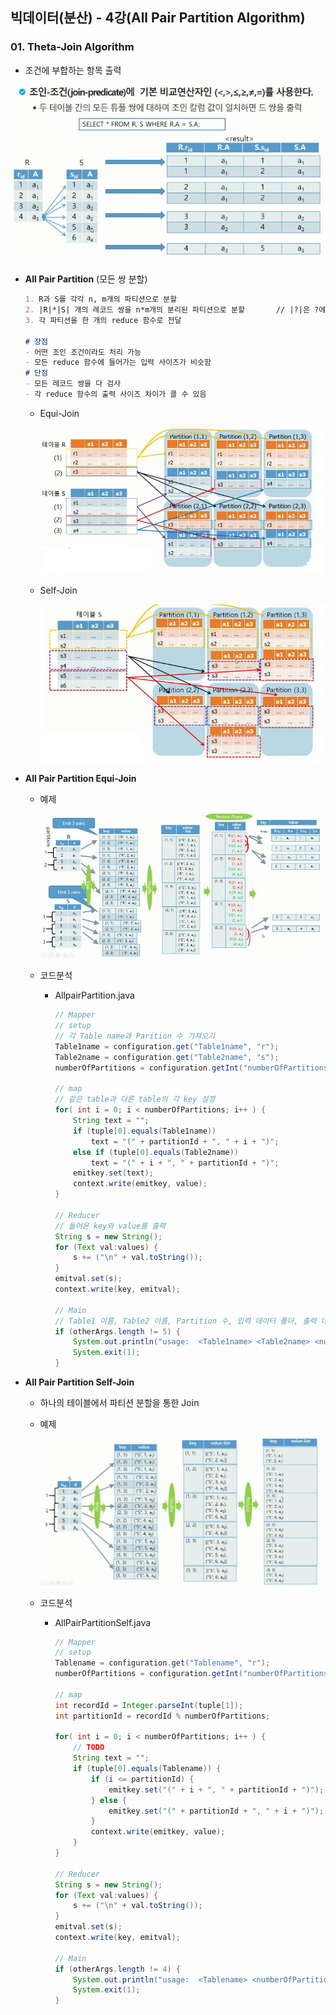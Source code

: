 ## 빅데이터(분산) - 4강(All Pair Partition Algorithm)

### 01. Theta-Join Algorithm

- 조건에 부합하는 항목 출력

![theta-join](BigData-Distribution-04.assets/theta-join.PNG) 

- **All Pair Partition** (모든 쌍 분할)

  ```markdown
  1. R과 S를 각각 n, m개의 파티션으로 분할
  2. |R|*|S| 개의 레코드 쌍을 n*m개의 분리된 파티션으로 분할		// |?|은 ?에 들어있는 레코드 수
  3. 각 파티션을 한 개의 reduce 함수로 전달
  
  # 장점
  - 어떤 조인 조건이라도 처리 가능
  - 모든 reduce 함수에 들어가는 입력 사이즈가 비슷함
  # 단점
  - 모든 레코드 쌍을 다 검사
  - 각 reduce 함수의 출력 사이즈 차이가 클 수 있음
  ```

  - Equi-Join

    ![all-pair-partition](BigData-Distribution-04.assets/all-pair-partition.PNG) 

  - Self-Join

    ![self-join](BigData-Distribution-04.assets/self-join.PNG) 

- **All Pair Partition Equi-Join**

  - 예제

    ![all-pair-partition-equi-join](BigData-Distribution-04.assets/all-pair-partition-equi-join.PNG) 

  - 코드분석

    - AllpairPartition.java

      ```java
      // Mapper
      // setup
      // 각 Table name과 Parition 수 가져오기
      Table1name = configuration.get("Table1name", "r");
      Table2name = configuration.get("Table2name", "s");
      numberOfPartitions = configuration.getInt("numberOfPartitions", 2);
      
      // map
      // 같은 table과 다른 table의 각 key 설정
      for( int i = 0; i < numberOfPartitions; i++ ) {
          String text = "";
          if (tuple[0].equals(Table1name))
              text = "(" + partitionId + ", " + i + ")";
          else if (tuple[0].equals(Table2name))
              text = "(" + i + ", " + partitionId + ")";
          emitkey.set(text);
          context.write(emitkey, value);
      }
      
      // Reducer
      // 들어온 key와 value를 출력
      String s = new String();
      for (Text val:values) {
          s += ("\n" + val.toString());
      }
      emitval.set(s);
      context.write(key, emitval);
      
      // Main
      // Table1 이름, Table2 이름, Partition 수, 입력 데이터 폴더, 출력 데이터 폴더 로 hadoop 실행
      if (otherArgs.length != 5) {
          System.out.println("usage:  <Table1name> <Table2name> <numberOfPartition> <in> <out>");
          System.exit(1);
      }
      ```

      

- **All Pair Partition Self-Join**

  - 하나의 테이블에서 파티션 분할을 통한 Join

  - 예제

     ![self-join2](BigData-Distribution-04.assets/self-join2.PNG) 

  - 코드분석

    - AllPairPartitionSelf.java

      ```java
      // Mapper
      // setup
      Tablename = configuration.get("Tablename", "r");
      numberOfPartitions = configuration.getInt("numberOfPartitions", 2);
      
      // map
      int recordId = Integer.parseInt(tuple[1]);
      int partitionId = recordId % numberOfPartitions;
      
      for( int i = 0; i < numberOfPartitions; i++ ) {
          // TODO
          String text = "";
          if (tuple[0].equals(Tablename)) {
              if (i <= partitionId) {
                  emitkey.set("(" + i + ", " + partitionId + ")");
              } else {
                  emitkey.set("(" + partitionId + ", " + i + ")");
              }
              context.write(emitkey, value);
          }
      }
      
      // Reducer
      String s = new String();
      for (Text val:values) {
          s += ("\n" + val.toString());
      }
      emitval.set(s);
      context.write(key, emitval);
      
      // Main
      if (otherArgs.length != 4) {
          System.out.println("usage:  <Tablename> <numberOfPartition> <in> <out>");
          System.exit(1);
      }
      ```

      

